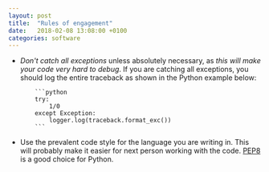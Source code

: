 ```yaml
---
layout: post
title:  "Rules of engagement"
date:   2018-02-08 13:08:00 +0100
categories: software
---
```


* *Don't catch all exceptions* unless absolutely necessary, as *this will make
  your code very hard to debug*. If you are catching all exceptions, you should
  log the entire traceback as shown in the Python example below:

          ```python
          try:
              1/0
          except Exception:
              logger.log(traceback.format_exc())
          ```

* Use the prevalent code style for the language you are writing in. This will
  probably make it easier for next person working with the code.
  [PEP8](https://www.python.org/dev/peps/pep-0008/ "PEP8") is a good choice for
  Python.


